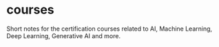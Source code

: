 # courses
Short notes for the certification courses related to AI, Machine Learning, Deep Learning, Generative AI and more.
